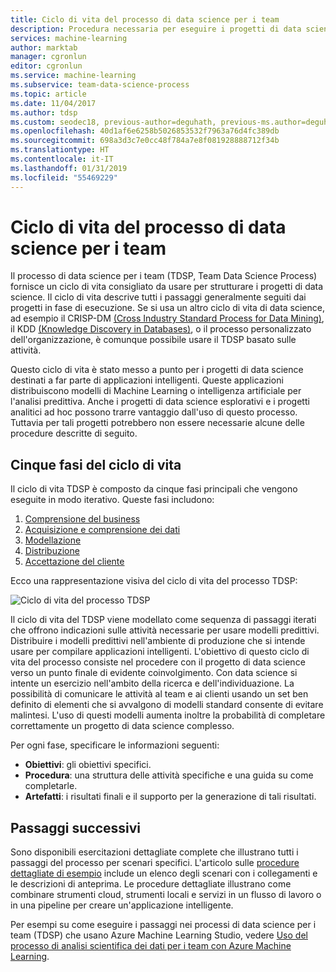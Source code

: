 ```yaml
---
title: Ciclo di vita del processo di data science per i team
description: Procedura necessaria per eseguire i progetti di data science
services: machine-learning
author: marktab
manager: cgronlun
editor: cgronlun
ms.service: machine-learning
ms.subservice: team-data-science-process
ms.topic: article
ms.date: 11/04/2017
ms.author: tdsp
ms.custom: seodec18, previous-author=deguhath, previous-ms.author=deguhath
ms.openlocfilehash: 40d1af6e6258b5026853532f7963a76d4fc389db
ms.sourcegitcommit: 698a3d3c7e0cc48f784a7e8f081928888712f34b
ms.translationtype: HT
ms.contentlocale: it-IT
ms.lasthandoff: 01/31/2019
ms.locfileid: "55469229"
---
```

# <a name="the-team-data-science-process-lifecycle"></a>Ciclo di vita del processo di data science per i team

Il processo di data science per i team (TDSP, Team Data Science Process) fornisce un ciclo di vita consigliato da usare per strutturare i progetti di data science. Il ciclo di vita descrive tutti i passaggi generalmente seguiti dai progetti in fase di esecuzione. Se si usa un altro ciclo di vita di data science, ad esempio il CRISP-DM [(Cross Industry Standard Process for Data Mining)](https://wikipedia.org/wiki/Cross_Industry_Standard_Process_for_Data_Mining), il KDD [(Knowledge Discovery in Databases)](https://wikipedia.org/wiki/Data_mining#Process), o il processo personalizzato dell'organizzazione, è comunque possibile usare il TDSP basato sulle attività. 

Questo ciclo di vita è stato messo a punto per i progetti di data science destinati a far parte di applicazioni intelligenti. Queste applicazioni distribuiscono modelli di Machine Learning o intelligenza artificiale per l'analisi predittiva. Anche i progetti di data science esplorativi e i progetti analitici ad hoc possono trarre vantaggio dall'uso di questo processo. Tuttavia per tali progetti potrebbero non essere necessarie alcune delle procedure descritte di seguito. 

## <a name="five-lifecycle-stages"></a>Cinque fasi del ciclo di vita

Il ciclo di vita TDSP è composto da cinque fasi principali che vengono eseguite in modo iterativo. Queste fasi includono:

   1. [Comprensione del business](lifecycle-business-understanding.md)
   2. [Acquisizione e comprensione dei dati](lifecycle-data.md)
   3. [Modellazione](lifecycle-modeling.md)
   4. [Distribuzione](lifecycle-deployment.md)
   5. [Accettazione del cliente](lifecycle-acceptance.md)

Ecco una rappresentazione visiva del ciclo di vita del processo TDSP: 

![Ciclo di vita del processo TDSP](./media/lifecycle/tdsp-lifecycle2.png) 


Il ciclo di vita del TDSP viene modellato come sequenza di passaggi iterati che offrono indicazioni sulle attività necessarie per usare modelli predittivi. Distribuire i modelli predittivi nell'ambiente di produzione che si intende usare per compilare applicazioni intelligenti. L'obiettivo di questo ciclo di vita del processo consiste nel procedere con il progetto di data science verso un punto finale di evidente coinvolgimento. Con data science si intente un esercizio nell'ambito della ricerca e dell'individuazione. La possibilità di comunicare le attività al team e ai clienti usando un set ben definito di elementi che si avvalgono di modelli standard consente di evitare malintesi. L'uso di questi modelli aumenta inoltre la probabilità di completare correttamente un progetto di data science complesso.

Per ogni fase, specificare le informazioni seguenti:

   * **Obiettivi**: gli obiettivi specifici.
   * **Procedura**: una struttura delle attività specifiche e una guida su come completarle.
   * **Artefatti**: i risultati finali e il supporto per la generazione di tali risultati.

## <a name="next-steps"></a>Passaggi successivi

Sono disponibili esercitazioni dettagliate complete che illustrano tutti i passaggi del processo per scenari specifici. L'articolo sulle [procedure dettagliate di esempio](walkthroughs.md) include un elenco degli scenari con i collegamenti e le descrizioni di anteprima. Le procedure dettagliate illustrano come combinare strumenti cloud, strumenti locali e servizi in un flusso di lavoro o in una pipeline per creare un'applicazione intelligente. 

Per esempi su come eseguire i passaggi nei processi di data science per i team (TDSP) che usano Azure Machine Learning Studio, vedere [Uso del processo di analisi scientifica dei dati per i team con Azure Machine Learning](https://docs.microsoft.com/azure/machine-learning/team-data-science-process/).

